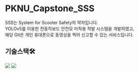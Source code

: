 # PKNU_Capstone_SSS
SSS는 System for Scooter Safety의 약자입니다. <br/>
YOLOv5를 이용한 전동킥보드 안전모 미착용 적발 시스템을 개발하였고, <br/>
해당 Git은 개인 휴대폰으로 동영상을 찍어 신고할 수 있는 서비스입니다. <br/>

## 기술스택🛠 <br/>
 <img src="https://img.shields.io/badge/iOS-000000?style=for-the-badge&logo=python&logoColor=white">
 <img src="https://img.shields.io/badge/Swift-F05138?style=for-the-badge&logo=python&logoColor=white">
  
